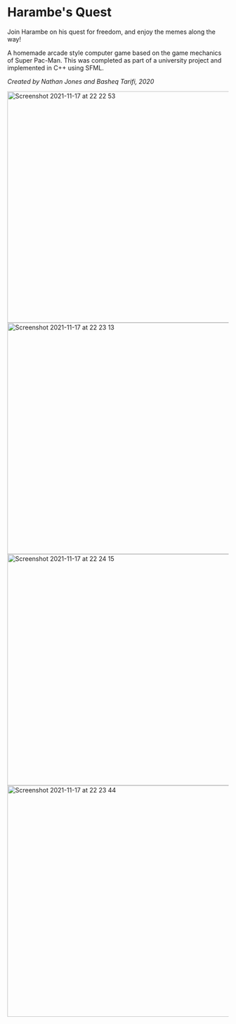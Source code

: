 # Harambe's Quest

Join Harambe on his quest for freedom, and enjoy the memes along the way!

A homemade arcade style computer game based on the game mechanics of Super Pac-Man. This was completed as part of a university project and implemented in C++ using SFML.

_Created by Nathan Jones and Basheq Tarifi, 2020_

<img width="526" alt="Screenshot 2021-11-17 at 22 22 53" src="https://user-images.githubusercontent.com/68292593/142276976-cd631e77-2f43-4062-9b08-43eab51234ff.png">
<img width="526" alt="Screenshot 2021-11-17 at 22 23 13" src="https://user-images.githubusercontent.com/68292593/142277211-5717a6ff-6b92-458e-962c-41eccbb7d388.png">
<img width="526" alt="Screenshot 2021-11-17 at 22 24 15" src="https://user-images.githubusercontent.com/68292593/142277032-f7e7e7ef-39e4-4e33-b861-a3c937ae50ff.png">
<img width="526" alt="Screenshot 2021-11-17 at 22 23 44" src="https://user-images.githubusercontent.com/68292593/142277051-45f5e8d3-ff5f-403a-9a1e-472cc072165a.png">
